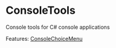 # ConsoleTools
Console tools for C# console applications

Features:
[ConsoleChoiceMenu](https://www.reddit.com/r/csharp/comments/5juqij/my_first_minilibrary_a_class_that_shows_a_choice/)
